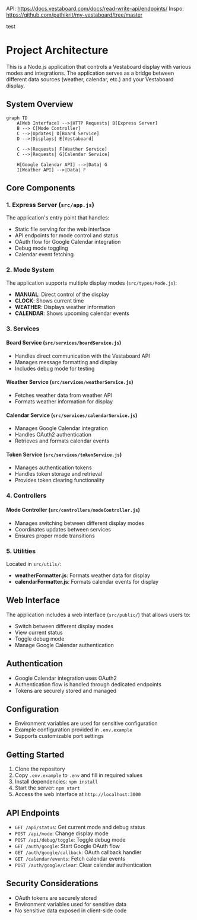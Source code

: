 API: https://docs.vestaboard.com/docs/read-write-api/endpoints/
Inspo: https://github.com/pathikrit/my-vestaboard/tree/master

test

# Project Architecture

This is a Node.js application that controls a Vestaboard display with various modes and integrations. The application serves as a bridge between different data sources (weather, calendar, etc.) and your Vestaboard display.

## System Overview

```mermaid
graph TD
    A[Web Interface] -->|HTTP Requests| B[Express Server]
    B --> C[Mode Controller]
    C -->|Updates| D[Board Service]
    D -->|Displays| E[Vestaboard]
    
    C -->|Requests| F[Weather Service]
    C -->|Requests| G[Calendar Service]
    
    H[Google Calendar API] -->|Data| G
    I[Weather API] -->|Data| F
```

## Core Components

### 1. Express Server (`src/app.js`)
The application's entry point that handles:
- Static file serving for the web interface
- API endpoints for mode control and status
- OAuth flow for Google Calendar integration
- Debug mode toggling
- Calendar event fetching

### 2. Mode System
The application supports multiple display modes (`src/types/Mode.js`):
- **MANUAL**: Direct control of the display
- **CLOCK**: Shows current time
- **WEATHER**: Displays weather information
- **CALENDAR**: Shows upcoming calendar events

### 3. Services

#### Board Service (`src/services/boardService.js`)
- Handles direct communication with the Vestaboard API
- Manages message formatting and display
- Includes debug mode for testing

#### Weather Service (`src/services/weatherService.js`)
- Fetches weather data from weather API
- Formats weather information for display

#### Calendar Service (`src/services/calendarService.js`)
- Manages Google Calendar integration
- Handles OAuth2 authentication
- Retrieves and formats calendar events

#### Token Service (`src/services/tokenService.js`)
- Manages authentication tokens
- Handles token storage and retrieval
- Provides token clearing functionality

### 4. Controllers

#### Mode Controller (`src/controllers/modeController.js`)
- Manages switching between different display modes
- Coordinates updates between services
- Ensures proper mode transitions

### 5. Utilities
Located in `src/utils/`:
- **weatherFormatter.js**: Formats weather data for display
- **calendarFormatter.js**: Formats calendar events for display

## Web Interface
The application includes a web interface (`src/public/`) that allows users to:
- Switch between different display modes
- View current status
- Toggle debug mode
- Manage Google Calendar authentication

## Authentication
- Google Calendar integration uses OAuth2
- Authentication flow is handled through dedicated endpoints
- Tokens are securely stored and managed

## Configuration
- Environment variables are used for sensitive configuration
- Example configuration provided in `.env.example`
- Supports customizable port settings

## Getting Started

1. Clone the repository
2. Copy `.env.example` to `.env` and fill in required values
3. Install dependencies: `npm install`
4. Start the server: `npm start`
5. Access the web interface at `http://localhost:3000`

## API Endpoints

- `GET /api/status`: Get current mode and debug status
- `POST /api/mode`: Change display mode
- `POST /api/debug/toggle`: Toggle debug mode
- `GET /auth/google`: Start Google OAuth flow
- `GET /auth/google/callback`: OAuth callback handler
- `GET /calendar/events`: Fetch calendar events
- `POST /auth/google/clear`: Clear calendar authentication

## Security Considerations

- OAuth tokens are securely stored
- Environment variables used for sensitive data
- No sensitive data exposed in client-side code


